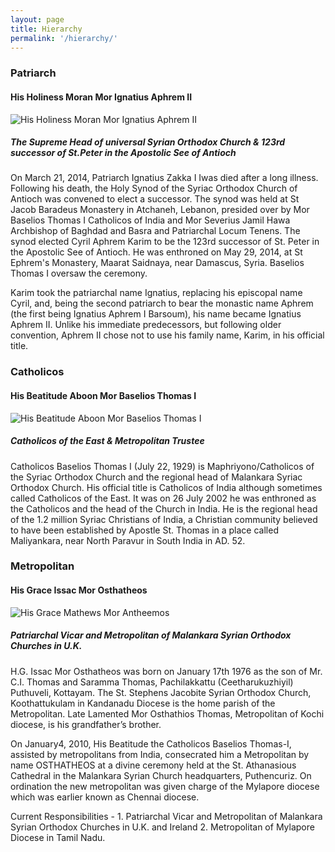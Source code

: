 ```yaml
---
layout: page
title: Hierarchy
permalink: '/hierarchy/'
---
```


### Patriarch
#### His Holiness Moran Mor Ignatius Aphrem II
<div class="row">
    <div class="col-md-4">
        <img class="img-fluid" alt="His Holiness Moran Mor Ignatius Aphrem II" src="/images/HHMM.png" />
    </div>
    <div class="col-md-8">
        <h5>The Supreme Head of universal Syrian Orthodox Church & 123rd successor of St.Peter in the Apostolic See of Antioch</h5>
        <p>On March 21, 2014, Patriarch Ignatius Zakka I Iwas died after a long illness. Following his death, the Holy Synod of the Syriac Orthodox Church of Antioch was convened to elect a successor. The synod was held at St Jacob Baradeus Monastery in Atchaneh, Lebanon, presided over by Mor Baselios Thomas I Catholicos of India and Mor Severius Jamil Hawa Archbishop of Baghdad and Basra and Patriarchal Locum Tenens. The synod elected Cyril Aphrem Karim to be the 123rd successor of St. Peter in the Apostolic See of Antioch. He was enthroned on May 29, 2014, at St Ephrem's Monastery, Maarat Saidnaya, near Damascus, Syria. Baselios Thomas I oversaw the ceremony.</p>
        <p>Karim took the patriarchal name Ignatius, replacing his episcopal name Cyril, and, being the second patriarch to bear the monastic name Aphrem (the first being Ignatius Aphrem I Barsoum), his name became Ignatius Aphrem II. Unlike his immediate predecessors, but following older convention, Aphrem II chose not to use his family name, Karim, in his official title.</p>
    </div>
</div>

### Catholicos
#### His Beatitude Aboon Mor Baselios Thomas I
<div class="row">
    <div class="col-md-4">
        <img class="img-fluid" alt="His Beatitude Aboon Mor Baselios Thomas I" src="/images/Catholicose.png" />
    </div>
    <div class="col-md-8">
        <h5>Catholicos of the East & Metropolitan Trustee</h5>
        <p>Catholicos Baselios Thomas I (July 22, 1929) is Maphriyono/Catholicos of the Syriac Orthodox Church 
and the regional head of Malankara Syriac Orthodox Church. His official title is Catholicos of India although
sometimes called Catholicos of the East. It was on 26 July 2002 he was enthroned as the Catholicos and the head
of the Church in India. He is the regional head of the 1.2 million Syriac Christians of India, a Christian
community believed to have been established by Apostle St. Thomas in a place called Maliyankara, near North Paravur
in South India in AD. 52.</p>
    </div>
</div>



### Metropolitan
#### His Grace Issac Mor Osthatheos
<div class="row">
    <div class="col-md-4">
        <img class="img-fluid" alt="His Grace Mathews Mor Antheemos" src="/images/Mor_Osthatheos_Issac.png" />
    </div>
    <div class="col-md-8">
        <h5>Patriarchal Vicar and Metropolitan of Malankara Syrian Orthodox Churches in U.K.</h5>
        <p>H.G. Issac Mor Osthatheos was born on January 17th 1976 as the son of Mr. C.I. Thomas and Saramma Thomas, Pachilakkattu (Ceetharukuzhiyil) Puthuveli, Kottayam. The St. Stephens Jacobite Syrian Orthodox Church, Koothattukulam in Kandanadu Diocese is the home parish of the Metropolitan. Late Lamented Mor Osthathios Thomas, Metropolitan of Kochi diocese, is his grandfather’s brother.</p>
        <p>On January4, 2010, His Beatitude the Catholicos Baselios Thomas-I, assisted by metropolitans from India, consecrated him a Metropolitan by name OSTHATHEOS at a divine ceremony held at the St. Athanasious Cathedral in the Malankara Syrian Church headquarters, Puthencuriz.  On ordination the new metropolitan was given charge of the Mylapore diocese which was earlier known as Chennai diocese. </p>
        <p>Current Responsibilities - 1. Patriarchal Vicar and Metropolitan of Malankara Syrian Orthodox Churches in U.K. and Ireland 2. Metropolitan of Mylapore Diocese in Tamil Nadu.
